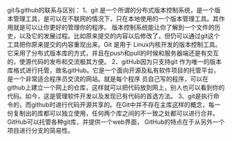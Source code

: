 git与github的联系与区别：
1、git 是一个所谓的分布式版本控制系统，是一个版本管理工具，是可以在不联网的情况下，只在本地使用的一个版本管理工具。其作用就是可以让你更好的管理你的程序。
版本控制系统能让你了解到一个文件的历史，以及它的发展过程。比如原来提交的内容以后修改了，但仍可以通过git这个工具把你原来提交的内容重现出来。Git 是用于 
Linux内核开发的版本控制工具。它采用了分布式版本库的方式，并且在push和pull的时候和服务器端还是有交互的，使源代码的发布和交流极其方便。
2、gitHub因为只支持git 作为唯一的版本库格式进行托管，故名gitHub。它是一个面向开源及私有软件项目的托管平台，是一个非常适合程序员交流的网站。就是每个程序
员自己写的程序，可以在github上建立一个网上的仓库，这样就可以把代码放到网上，别人也可以看到你的代码。如今，这是管理软件开发以及发现已有代码的首选方法。
3、git是执行命令的，而github时进行代码开源共享的。在Git中并不存在主库这样的概念，每一份复制出的库都可以独立使用，任何两个库之间的不一致之处都可以进行合并。GitHub可以托管各种git库，并提供一个web界面，
GitHub的特点在于从另外一个项目进行分支的简易性。 
